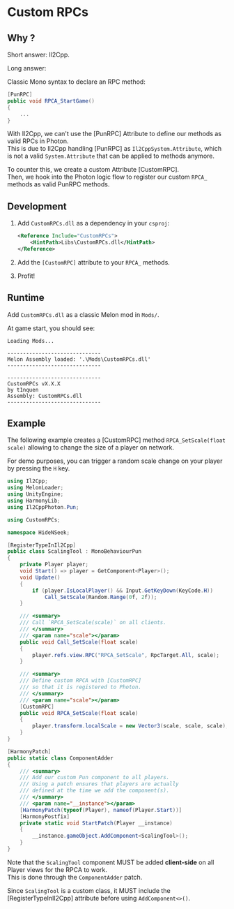 # Custom RPCs

## Why ?

Short answer: Il2Cpp.

Long answer:

Classic Mono syntax to declare an RPC method:

```C#
[PunRPC]
public void RPCA_StartGame()
{
    ...
}
```

With Il2Cpp, we can't use the [PunRPC] Attribute to define our methods as valid RPCs in Photon.  
This is due to Il2Cpp handling [PunRPC] as `Il2CppSystem.Attribute`, which is not a valid `System.Attribute` that can be applied to methods anymore.

To counter this, we create a custom Attribute [CustomRPC].  
Then, we hook into the Photon logic flow to register our custom `RPCA_` methods as valid PunRPC methods.

## Development

1. Add `CustomRPCs.dll` as a dependency in your `csproj`:

    ```xml
    <Reference Include="CustomRPCs">
        <HintPath>Libs\CustomRPCs.dll</HintPath>
    </Reference>
    ```
2. Add the `[CustomRPC]` attribute to your `RPCA_` methods.
3. Profit!


## Runtime

Add `CustomRPCs.dll` as a classic Melon mod in `Mods/`.

At game start, you should see:

```
Loading Mods...

------------------------------
Melon Assembly loaded: '.\Mods\CustomRPCs.dll'
------------------------------

------------------------------
CustomRPCs vX.X.X
by t1nquen
Assembly: CustomRPCs.dll
------------------------------
```

## Example

The following example creates a [CustomRPC] method `RPCA_SetScale(float scale)` allowing to change the size of a player on network.  

For demo purposes, you can trigger a random scale change on your player by pressing the `H` key.

```C#
using Il2Cpp;
using MelonLoader;
using UnityEngine;
using HarmonyLib;
using Il2CppPhoton.Pun;

using CustomRPCs;

namespace HideNSeek;

[RegisterTypeInIl2Cpp]
public class ScalingTool : MonoBehaviourPun
{
    private Player player;
    void Start() => player = GetComponent<Player>();
    void Update()
    {
        if (player.IsLocalPlayer() && Input.GetKeyDown(KeyCode.H))
            Call_SetScale(Random.Range(0f, 2f));
    }

    /// <summary>
    /// Call `RPCA_SetScale(scale)` on all clients.
    /// </summary>
    /// <param name="scale"></param>
    public void Call_SetScale(float scale)
    {
        player.refs.view.RPC("RPCA_SetScale", RpcTarget.All, scale);
    }

    /// <summary>
    /// Define custom RPCA with [CustomRPC]
    /// so that it is registered to Photon.
    /// </summary>
    /// <param name="scale"></param>
    [CustomRPC]
    public void RPCA_SetScale(float scale)
    {
        player.transform.localScale = new Vector3(scale, scale, scale);
    }
}

[HarmonyPatch]
public static class ComponentAdder
{
    /// <summary>
    /// Add our custom Pun component to all players.
    /// Using a patch ensures that players are actually
    /// defined at the time we add the component(s).
    /// </summary>
    /// <param name="__instance"></param>
    [HarmonyPatch(typeof(Player), nameof(Player.Start))]
    [HarmonyPostfix]
    private static void StartPatch(Player __instance)
    {
        __instance.gameObject.AddComponent<ScalingTool>();
    }
}
```

Note that the `ScalingTool` component MUST be added **client-side** on all Player views for the RPCA to work.  
This is done through the `ComponentAdder` patch.

Since `ScalingTool` is a custom class, it MUST include the [RegisterTypeInIl2Cpp] attribute before using `AddComponent<>()`.